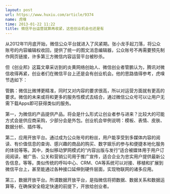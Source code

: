 ```yaml
---
layout: post
url: https://www.huxiu.com/article/9374
name: 虎嗅
time: 2013-01-22 11:22
title: 微信平台运营就算再收紧，这些创业机会也还是有
---
```

从2012年11月底开始，微信公众平台就进入了风紧期。张小龙手起刀落，将公众账号的内容编辑权收回，提供了统一的图文消息编辑器，公众账号不再需要预先制作网页链接，许多第三方微信内容运营平台被秒杀。

但《创业邦》这篇文章采访到的炎黄网络创始人、微信创业者管鹏认为，腾讯对微信收得再紧，创业者们在微信平台上还是会有创业机会。他的思路值得参考，虎嗅节选如下：

管鹏：微信比微博更精准，同时又对内容的要求很高，所以对运营方面就有更高的要求。微信的未来或将和更多的服务性模式去结合，通过微信公众号可以让用户无需下载Apps即可获得类似的服务。

第一，为微信的产品提供产品。将会是什么形式让创业者参与进来？比较大的可能方式会是供应商采购，少部分会是外包。创业机会举例说明：模板、表情、皮肤、数据分析、插件等。

第二，应用开放平台。通过成为公众账号的粉丝，用户能享受到多媒体内容的阅读、有价值信息的查询、感兴趣的商品的购买、数字娱乐的参与和便捷本地化服务的体验等等。其中，类似移动梦网模式的“内容出版与发行”适合被媒体用于用户订阅阅读，被广告、公关和营销公司用于推广宣传，适合企业为忠实用户提供最新公告信息，等等。类似传统的呼叫中心、CRM、OA等系统可以对接、移植和扩展到微信平台上，甚至能通过各种接口延伸到硬件层面，实现物联网的诸多应用。

第三，数据开放平台。所谓数据开放平台，是指微信将把数据、数据关系和数据运算等，在确保安全稳定快速的前提下，开放给创业者。

